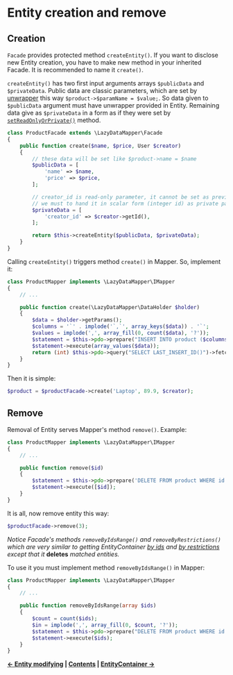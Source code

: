 Entity creation and remove
===

## Creation

`Facade` provides protected method `createEntity()`. If you want to disclose new Entity creation,
you have to make new method in your inherited Facade. It is recommended to name it `create()`.

`createEntity()` has two first input arguments arrays `$publicData` and `$privateData`.
Public data are classic parameters, which are set by [unwrapper](4.Entity-modifying.md#unwrappers)
this way `$product->$paramName = $value;`. So data given to `$publicData` argument must have
unwrapper provided in Entity. Remaining data give as `$privateData` in a form as if they were set
by [`setReadOnlyOrPrivate()`](4.Entity-modifying.md#private-and-read-only-parameter) method.

```php
class ProductFacade extends \LazyDataMapper\Facade
{
	public function create($name, $price, User $creator)
	{
		// these data will be set like $product->name = $name
		$publicData = [
			'name' => $name,
			'price' => $price,
		];

		// creator_id is read-only parameter, it cannot be set as previous public data
		// we must to hand it in scalar form (integer id) as private parameter
		$privateData = [
			'creator_id' => $creator->getId(),
		];

		return $this->createEntity($publicData, $privateData);
	}
}
```

Calling `createEntity()` triggers method `create()` in Mapper. So, implement it:

```php
class ProductMapper implements \LazyDataMapper\IMapper
{
	// ...

	public function create(\LazyDataMapper\DataHolder $holder)
	{
		$data = $holder->getParams();
		$columns = '`' . implode('`,`', array_keys($data)) . '`';
		$values = implode(',', array_fill(0, count($data), '?'));
		$statement = $this->pdo->prepare("INSERT INTO product ($columns) VALUES($values)");
		$statement->execute(array_values($data));
		return (int) $this->pdo->query("SELECT LAST_INSERT_ID()")->fetchColumn();
	}
}
```

Then it is simple:

```php
$product = $productFacade->create('Laptop', 89.9, $creator);
```

## Remove

Removal of Entity serves Mapper's method `remove()`. Example:

```php
class ProductMapper implements \LazyDataMapper\IMapper
{
	// ...

	public function remove($id)
	{
		$statement = $this->pdo->prepare('DELETE FROM product WHERE id = ? LIMIT 1');
		$statement->execute([$id]);
	}
}
```

It is all, now remove entity this way:

```php
$productFacade->remove(3);
```

*Notice Facade's methods `removeByIdsRange()` and `removeByRestrictions()` which are very similar to
getting EntityContainer [by ids](6.EntityContainer.md#then-you-need-to-gain-data-range-in-mapper)
and [by restrictions](7.Restrictors.md) except that it* **deletes** *matched entities.*

To use it you must implement method `removeByIdsRange()` in Mapper:

```php
class ProductMapper implements \LazyDataMapper\IMapper
{
	// ...

	public function removeByIdsRange(array $ids)
	{
		$count = count($ids);
		$in = implode(',', array_fill(0, $count, '?'));
		$statement = $this->pdo->prepare("DELETE FROM product WHERE id IN ($in) LIMIT $count");
		$statement->execute($ids);
	}
}
```


**[← Entity modifying](4.Entity-modifying.md)
| [Contents](../readme.md#documentation)
| [EntityContainer →](6.EntityContainer.md)**
